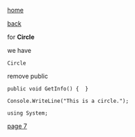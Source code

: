 [home](./page01.md)

[back](./page05.md)

for **Circle**

we have

```
Circle
```

remove public

```
public void GetInfo() {  }
```

```
Console.WriteLine("This is a circle.");
```

```
using System;
```

[page 7](./page07.md)

